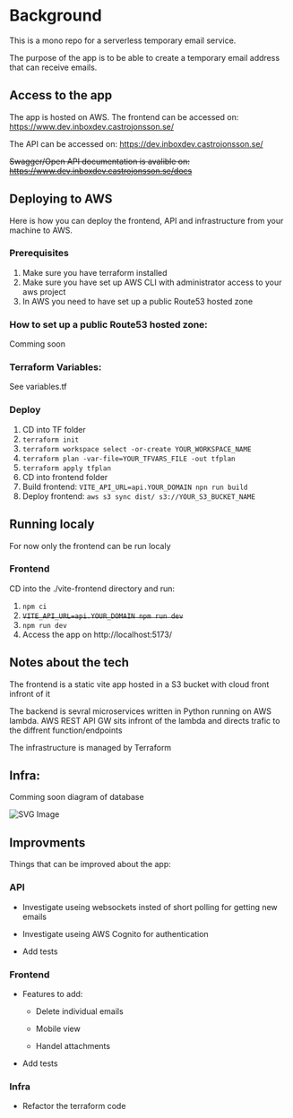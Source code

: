 # Background

This is a mono repo for a serverless temporary email service.

The purpose of the app is to be able to create a temporary email address that can receive emails.

## Access to the app

The app is hosted on AWS.
The frontend can be accessed on: https://www.dev.inboxdev.castrojonsson.se/

The API can be accessed on: https://dev.inboxdev.castrojonsson.se/

~~Swagger/Open API documentation is avalible on: https://www.dev.inboxdev.castrojonsson.se/docs~~

## Deploying to AWS

Here is how you can deploy the frontend, API and infrastructure from your machine to AWS.

### Prerequisites

1. Make sure you have terraform installed
2. Make sure you have set up AWS CLI with administrator access to your aws project
3. In AWS you need to have set up a public Route53 hosted zone

### How to set up a public Route53 hosted zone:

Comming soon

### Terraform Variables:

See variables.tf

### Deploy

1. CD into TF folder
2. `terraform init`
3. `terraform workspace select -or-create YOUR_WORKSPACE_NAME`
4. `terraform plan -var-file=YOUR_TFVARS_FILE -out tfplan`
5. `terraform apply tfplan`
6. CD into frontend folder
7. Build frontend: `VITE_API_URL=api.YOUR_DOMAIN npn run build`
8. Deploy frontend: `aws s3 sync dist/ s3://YOUR_S3_BUCKET_NAME`

## Running localy

For now only the frontend can be run localy

### Frontend

CD into the ./vite-frontend directory and run:

1. `npm ci`
2. ~~`VITE_API_URL=api.YOUR_DOMAIN npm run dev`~~
3. `npm run dev`
4. Access the app on http://localhost:5173/

## Notes about the tech

The frontend is a static vite app hosted in a S3 bucket with cloud front infront of it

The backend is sevral microservices written in Python running on AWS lambda.
AWS REST API GW sits infront of the lambda and directs trafic to the diffrent function/endpoints

The infrastructure is managed by Terraform

## Infra:

Comming soon diagram of database

![SVG Image](https://www.dev.inboxdev.castrojonsson.se/infra.drawio.svg)

## Improvments

Things that can be improved about the app:

### API

- Investigate useing websockets insted of short polling for getting new emails

- Investigate useing AWS Cognito for authentication

- Add tests

### Frontend

- Features to add:

  - Delete individual emails

  - Mobile view

  - Handel attachments

- Add tests

### Infra

- Refactor the terraform code

